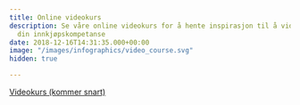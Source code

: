```yaml
---
title: Online videokurs
description: Se våre online videokurs for å hente inspirasjon til å videreutvikle
  din innkjøpskompetanse
date: 2018-12-16T14:31:35.000+00:00
image: "/images/infographics/video_course.svg"
hidden: true

---
```

<a href="#" class="btn btn-primary green btn-lg">Videokurs (kommer snart)</a>